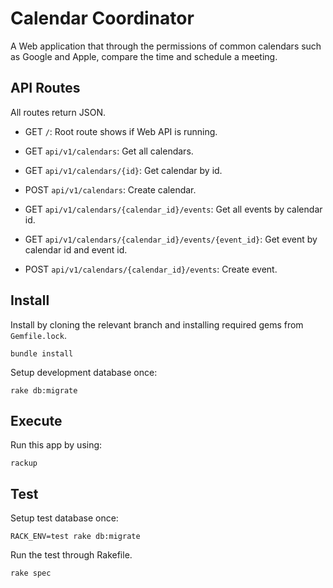 # Calendar Coordinator

A Web application that through the permissions of common calendars such as Google and Apple, compare the time and schedule a meeting.

## API Routes

All routes return JSON.

- GET `/`: Root route shows if Web API is running.

- GET `api/v1/calendars`: Get all calendars.
- GET `api/v1/calendars/{id}`: Get calendar by id.
- POST `api/v1/calendars`: Create calendar.

- GET `api/v1/calendars/{calendar_id}/events`: Get all events by calendar id.
- GET `api/v1/calendars/{calendar_id}/events/{event_id}`: Get event by calendar id and event id.
- POST `api/v1/calendars/{calendar_id}/events`: Create event.

## Install

Install by cloning the relevant branch and installing required gems from `Gemfile.lock`.

```
bundle install
```

Setup development database once:
```
rake db:migrate
```

## Execute

Run this app by using:

```
rackup
```

## Test

Setup test database once:
```
RACK_ENV=test rake db:migrate
```

Run the test through Rakefile.
```
rake spec
```
